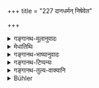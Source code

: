 +++
title = "227 दानधर्मन् निषेवेत"

+++

<details><summary>गङ्गानथ-मूलानुवादः</summary>

He shall practise, to the best of his ability, charity and righteousness in connection with sacrifices and acts of piety with a cheerful heart, if he finds a suitable recipient.—(227)
</details>

<details><summary>मेधातिथिः</summary>

**दानधर्मश्** च तडागादिः । स्माहारद्वन्द्वः । अथ वा दानं च तद् धर्मश् चासाव् इति । धर्मग्रहणेन प्रीत्यादिना नियमभावम् आह । **भावेन तुष्टेन** प्रसन्नेन चित्तेन **पात्रम् आसाद्य** व्रतादिदानं च । एवं **पौर्तिकं** बहिर्वेदिकम् ॥ ४.२२७ ॥
</details>

<details><summary>गङ्गानथ-भाष्यानुवादः</summary>

‘*Charity* and *Righteousness*’—in the form of tanks, etc; the compound being construed as a Copulative one. Or, it may.be explained as ‘the duty of *charity*;’ the mention of duty indicating the necessity of maintaining a cheerful disposition.

‘*Bhāvena*’—with the heart; ‘*parituṣṭena*’—cheerful, happy—‘*If he finds a suitable recipient*’, he shall offer gifts in connection with the observances that he keeps, as also in connection with the acts that he does outside the sacrificial altar.—(227)
</details>

<details><summary>गङ्गानथ-टिप्पन्यः</summary>

This verse is quoted in *Parāśaramādhava* (Ācāra, p. 165);—and in
*Hemādri* (Dāna, p. 7).
</details>

<details><summary>गङ्गानथ-तुल्य-वाक्यानि</summary>

*Viṣṇu* (12.32).—‘Whatever is the most desired object in the world and
whatever is most dearly loved in the house,—that should be given to a person with proper qualifications, by one who is desirous of obtaining imperishable rewards.’

*Yājñavalkya* (1.201, 203).—‘Cows, land and food should be given by one
who desires his own welfare, to a proper recipient with due honours; but never to an unfit recipient.—Day by day one should make gifts to proper recipients; and more specially on special occasions; and whenever any one begs of him, he should give with due respect what is asked for, to the best of his ability.’

*Agnipurāṇa* (quoted in Parāśaramādhava, p. 165).—‘If a man’s wealth is
not used either in charity, or in enjoyment, or in acquiring fame, or in acquiring spiritual merit,—that wealth is absolutely useless. Therefore, after having acquired wealth, either through fate or by his own efforts, he should make gifts to the twice-born, but never advertise them.’

*Ādityapurāṇa* (Parāśaramādhava, p. 164).—‘In the three worlds nothing
is held superior to charity.’
</details>

<details><summary>Bühler</summary>

227	Let him always practise, according to his ability, with a cheerful heart, the duty of liberality, both by sacrifices and by charitable works, if he finds a worthy recipient (for his gifts.)
</details>
